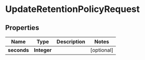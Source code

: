 

# UpdateRetentionPolicyRequest

## Properties

Name | Type | Description | Notes
------------ | ------------- | ------------- | -------------
**seconds** | **Integer** |  |  [optional]



